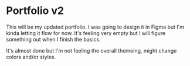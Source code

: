 # Portfolio v2

This will be my updated portfolio. I was going to design it in Figma but I'm kinda letting it flow for now. It's feeling very empty but I will figure something out when I finish the basics.

It's almost done but I'm not feeling the overall themeing, might change colors and/or styles.
